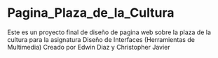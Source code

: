 # Pagina_Plaza_de_la_Cultura
Este es un proyecto final de diseño de pagina web sobre la plaza de la cultura para la asignatura Diseño de Interfaces (Herramientas de Multimedia)
Creado por Edwin Diaz y Christopher Javier

